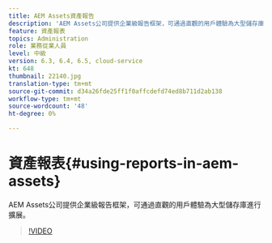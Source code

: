 ```yaml
---
title: AEM Assets資產報告
description: 'AEM Assets公司提供企業級報告框架，可通過直觀的用戶體驗為大型儲存庫進行擴展。 '
feature: 資產報表
topics: Administration
role: 業務從業人員
level: 中級
version: 6.3, 6.4, 6.5, cloud-service
kt: 648
thumbnail: 22140.jpg
translation-type: tm+mt
source-git-commit: d34a26fde25ff1f0affcdefd74ed8b711d2ab138
workflow-type: tm+mt
source-wordcount: '48'
ht-degree: 0%

---
```



# 資產報表{#using-reports-in-aem-assets}

AEM Assets公司提供企業級報告框架，可通過直觀的用戶體驗為大型儲存庫進行擴展。

>[!VIDEO](https://video.tv.adobe.com/v/22140/?quality=12&learn=on)


